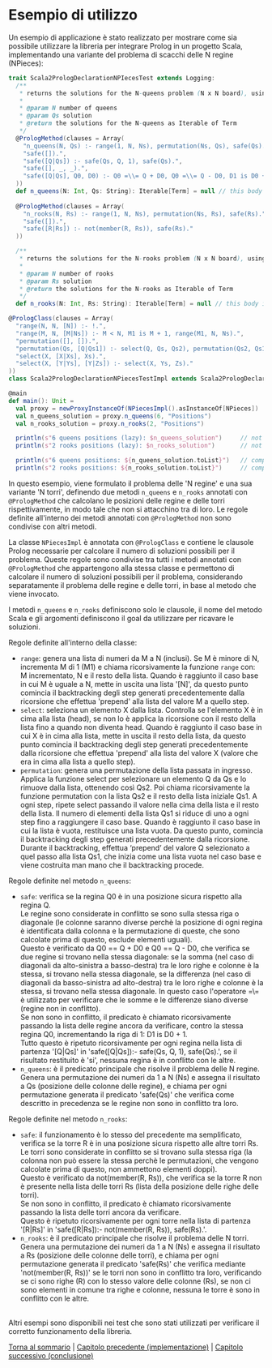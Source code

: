 # Esempio di utilizzo

Un esempio di applicazione è stato realizzato per mostrare come sia possibile utilizzare la libreria per integrare 
Prolog in un progetto Scala, implementando una variante del problema di scacchi delle N regine (NPieces):

``` scala
trait Scala2PrologDeclarationNPIecesTest extends Logging:
  /**
   * returns the solutions for the N-queens problem (N x N board), using the tuProlog engine.
   *
   * @param N number of queens
   * @param Qs solution
   * @return the solutions for the N-queens as Iterable of Term
   */
  @PrologMethod(clauses = Array(
    "n_queens(N, Qs) :- range(1, N, Ns), permutation(Ns, Qs), safe(Qs).",
    "safe([]).",
    "safe([Q|Qs]) :- safe(Qs, Q, 1), safe(Qs).",
    "safe([], _, _).",
    "safe([Q|Qs], Q0, D0) :- Q0 =\\= Q + D0, Q0 =\\= Q - D0, D1 is D0 + 1, safe(Qs, Q0, D1)."
  ))
  def n_queens(N: Int, Qs: String): Iterable[Term] = null // this body is never executed
  
  @PrologMethod(clauses = Array(
    "n_rooks(N, Rs) :- range(1, N, Ns), permutation(Ns, Rs), safe(Rs).",
    "safe([]).",
    "safe([R|Rs]) :- not(member(R, Rs)), safe(Rs)."
  ))

  /**
   * returns the solutions for the N-rooks problem (N x N board), using the tuProlog engine.
   *
   * @param N number of rooks
   * @param Rs solution
   * @return the solutions for the N-rooks as Iterable of Term
   */
  def n_rooks(N: Int, Rs: String): Iterable[Term] = null // this body is never executed

@PrologClass(clauses = Array(
  "range(N, N, [N]) :- !.",
  "range(M, N, [M|Ns]) :- M < N, M1 is M + 1, range(M1, N, Ns).",
  "permutation([], []).",
  "permutation(Qs, [Q|Qs1]) :- select(Q, Qs, Qs2), permutation(Qs2, Qs1).",
  "select(X, [X|Xs], Xs).",
  "select(X, [Y|Ys], [Y|Zs]) :- select(X, Ys, Zs)."
))
class Scala2PrologDeclarationNPiecesTestImpl extends Scala2PrologDeclarationNPIecesTest
```

``` scala
@main
def main(): Unit =
  val proxy = newProxyInstanceOf(NPiecesImpl().asInstanceOf[NPieces])
  val n_queens_solution = proxy.n_queens(6, "Positions")
  val n_rooks_solution = proxy.n_rooks(2, "Positions")

  println(s"6 queens positions (lazy): $n_queens_solution")     // not computed (lazy)
  println(s"2 rooks positions (lazy): $n_rooks_solution")       // not computed (lazy)

  println(s"6 queens positions: ${n_queens_solution.toList}")   // computed: List([2,4,6,1,3,5], [3,6,2,5,1,4], [4,1,5,2,6,3], [5,3,1,6,4,2])
  println(s"2 rooks positions: ${n_rooks_solution.toList}")     // computed: List([1, 2], [2, 1])
```

In questo esempio, viene formulato il problema delle 'N regine' e una sua variante 'N torri', definendo due metodi
`n_queens` e `n_rooks` annotati con `@PrologMethod` che calcolano le posizioni delle regine e delle torri 
rispettivamente, in modo tale che non si attacchino tra di loro.
Le regole definite all'interno dei metodi annotati con `@PrologMethod` non sono condivise con altri metodi.

La classe `NPiecesImpl` è annotata con `@PrologClass` e contiene le clausole Prolog necessarie per calcolare il numero
di soluzioni possibili per il problema. Queste regole sono condivise tra tutti i metodi annotati con `@PrologMethod`
che appartengono alla stessa classe e permettono di calcolare il numero di soluzioni possibili per il problema,
considerando separatamente il problema delle regine e delle torri, in base al metodo che viene invocato.

I metodi `n_queens` e `n_rooks` definiscono solo le clausole, il nome del metodo Scala e gli argomenti definiscono il 
goal da utilizzare per ricavare le soluzioni.

Regole definite all'interno della classe:
- `range`: genera una lista di numeri da M a N (inclusi). 
  Se M è minore di N, incrementa M di 1 (M1) e chiama ricorsivamente la funzione `range` con: M incrementato, N e il 
  resto della lista.
  Quando è raggiunto il caso base in cui M è uguale a N, mette in uscita una lista '[N]', da questo punto comincia 
  il backtracking degli step generati precedentemente dalla ricorsione che effettua 'prepend' alla lista del valore M a 
  quello step.
- `select`: seleziona un elemento X dalla lista.
  Controlla se l'elemento X è in cima alla lista (head), se non lo è applica la ricorsione con il resto della lista
  fino a quando non diventa head.
  Quando è raggiunto il caso base in cui X è in cima alla lista, mette in uscita il resto della lista, da questo punto
  comincia il backtracking degli step generati precedentemente dalla ricorsione che effettua 'prepend' alla lista del
  valore X (valore che era in cima alla lista a quello step).
- `permutation`: genera una permutazione della lista passata in ingresso. Applica la funzione select per selezionare un 
  elemento Q da Qs e lo rimuove dalla lista, ottenendo così Qs2. Poi chiama ricorsivamente la funzione permutation con 
  la lista Qs2 e il resto della lista iniziale Qs1. A ogni step, ripete select passando il valore nella cima della lista 
  e il resto della lista. Il numero di elementi della lista Qs1 si riduce di uno a ogni step fino a raggiungere il caso
  base. Quando è raggiunto il caso base in cui la lista è vuota, restituisce una lista vuota. Da questo punto, comincia
  il backtracking degli step generati precedentemente dalla ricorsione. Durante il backtracking, effettua ‘prepend’ del
  valore Q selezionato a quel passo alla lista Qs1, che inizia come una lista vuota nel caso base e viene costruita man
  mano che il backtracking procede.

Regole definite nel metodo `n_queens`:
- `safe`: verifica se la regina Q0 è in una posizione sicura rispetto alla regina Q.\
  Le regine sono considerate in conflitto se sono sulla stessa riga o diagonale (le colonne saranno diverse perchè la
  posizione di ogni regina è identificata dalla colonna e la permutazione di queste, che sono calcolate prima di questo, 
  esclude elementi uguali).\
  Questo è verificato da Q0 =\= Q + D0 e Q0 =\= Q - D0, che verifica se due regine si trovano nella stessa diagonale: se
  la somma (nel caso di diagonali da alto-sinistra a basso-destra) tra le loro righe e colonne è la stessa, si trovano 
  nella stessa diagonale, se la differenza (nel caso di diagonali da basso-sinistra ad alto-destra) tra le loro righe e
  colonne è la stessa, si trovano nella stessa diagonale. In questo caso l'operatore =\\= è utilizzato per verificare che
  le somme e le differenze siano diverse (regine non in conflitto).\
  Se non sono in conflitto, il predicato è chiamato ricorsivamente passando la lista delle regine ancora da verificare,
  contro la stessa regina Q0, incrementando la riga di 1: D1 is D0 + 1.\
  Tutto questo è ripetuto ricorsivamente per ogni regina nella lista di partenza '[Q|Qs]' in 
  'safe([Q|Qs]):- safe(Qs, Q, 1), safe(Qs).', se il risultato restituito è 'si', nessuna regina è in conflitto con le 
  altre.
- `n_queens`: è il predicato principale che risolve il problema delle N regine. Genera una permutazione dei numeri da 1
  a N (Ns) e assegna il risultato a Qs (posizione delle colonne delle regine), e chiama per ogni permutazione generata
  il predicato 'safe(Qs)' che verifica come descritto in precedenza se le regine non sono in conflitto tra loro.

Regole definite nel metodo `n_rooks`:
- `safe`: il funzionamento è lo stesso del precedente ma semplificato, verifica se la torre R è in una posizione sicura
  rispetto alle altre torri Rs.\
  Le torri sono considerate in conflitto se si trovano sulla stessa riga (la colonna non può essere la stessa perchè
  le permutazioni, che vengono calcolate prima di questo, non ammettono elementi doppi).\
  Questo è verificato da not(member(R, Rs)), che verifica se la torre R non è presente nella lista delle torri Rs (lista
  della posizione delle righe delle torri).\
  Se non sono in conflitto, il predicato è chiamato ricorsivamente passando la lista delle torri ancora da verificare.\
  Questo è ripetuto ricorsivamente per ogni torre nella lista di partenza '[R|Rs]' in 'safe([R|Rs]):- not(member(R, Rs)), safe(Rs).'.
- `n_rooks`: è il predicato principale che risolve il problema delle N torri. Genera una permutazione dei numeri da 1
  a N (Ns) e assegna il risultato a Rs (posizione delle colonne delle torri), e chiama per ogni permutazione generata
  il predicato 'safe(Rs)' che verifica mediante 'not(member(R, Rs))' se le torri non sono in conflitto tra loro, 
  verificando se ci sono righe (R) con lo stesso valore delle colonne (Rs), se non ci sono elementi in comune tra righe
  e colonne, nessuna le torre è sono in conflitto con le altre.

\
Altri esempi sono disponibili nei test che sono stati utilizzati per verificare il corretto funzionamento della libreria.

[Torna al sommario](../index.md) |
[Capitolo precedente (implementazione)](../5-implementation/index.md) |
[Capitolo successivo (conclusione)](../7-conclusion/index.md)
